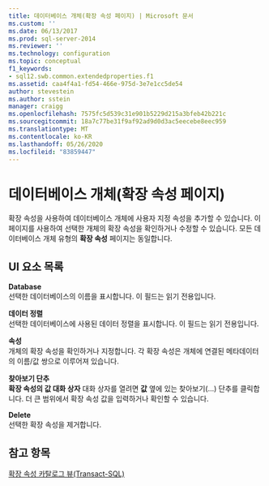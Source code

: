 ```yaml
---
title: 데이터베이스 개체(확장 속성 페이지) | Microsoft 문서
ms.custom: ''
ms.date: 06/13/2017
ms.prod: sql-server-2014
ms.reviewer: ''
ms.technology: configuration
ms.topic: conceptual
f1_keywords:
- sql12.swb.common.extendedproperties.f1
ms.assetid: caa4f4a1-fd54-466e-975d-3e7e1cc5de54
author: stevestein
ms.author: sstein
manager: craigg
ms.openlocfilehash: 7575fc5d539c31e901b5229d215a3bfeb42b221c
ms.sourcegitcommit: 18a7c77be31f9af92ad9d0d3ac5eecebe8eec959
ms.translationtype: MT
ms.contentlocale: ko-KR
ms.lasthandoff: 05/26/2020
ms.locfileid: "83859447"
---
```

# <a name="database-object-extended-properties-page"></a>데이터베이스 개체(확장 속성 페이지)
  확장 속성을 사용하여 데이터베이스 개체에 사용자 지정 속성을 추가할 수 있습니다. 이 페이지를 사용하여 선택한 개체의 확장 속성을 확인하거나 수정할 수 있습니다. 모든 데이터베이스 개체 유형의 **확장 속성** 페이지는 동일합니다.  
  
## <a name="ui-element-list"></a>UI 요소 목록  
 **Database**  
 선택한 데이터베이스의 이름을 표시합니다. 이 필드는 읽기 전용입니다.  
  
 **데이터 정렬**  
 선택한 데이터베이스에 사용된 데이터 정렬을 표시합니다. 이 필드는 읽기 전용입니다.  
  
 **속성**  
 개체의 확장 속성을 확인하거나 지정합니다. 각 확장 속성은 개체에 연결된 메타데이터의 이름/값 쌍으로 이루어져 있습니다.  
  
 **찾아보기 단추**  
 **확장 속성의 값 대화 상자** 대화 상자를 열려면 **값** 옆에 있는 찾아보기(...) 단추를 클릭합니다. 더 큰 범위에서 확장 속성 값을 입력하거나 확인할 수 있습니다.  
  
 **Delete**  
 선택한 확장 속성을 제거합니다.  
  
## <a name="see-also"></a>참고 항목  
 [확장 속성 카탈로그 뷰&#40;Transact-SQL&#41;](/sql/relational-databases/system-catalog-views/extended-properties-catalog-views-sys-extended-properties)  
  
  
